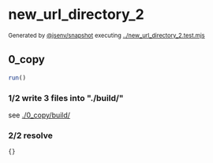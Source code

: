 # new_url_directory_2

<sub>
  Generated by <a href="https://github.com/jsenv/core/tree/main/packages/independent/snapshot">@jsenv/snapshot</a> executing <a href="../new_url_directory_2.test.mjs">../new_url_directory_2.test.mjs</a>
</sub>

## 0_copy

```js
run()
```

### 1/2 write 3 files into "./build/"

see [./0_copy/build/](./0_copy/build/)

### 2/2 resolve

```js
{}
```